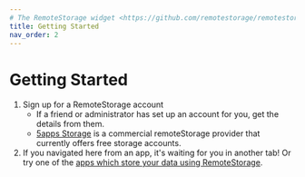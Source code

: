 ```yaml
---
# The RemoteStorage widget <https://github.com/remotestorage/remotestorage-widget> links to /get, so consider that if renaming and create appropriate redirects.
title: Getting Started
nav_order: 2
---
```


# Getting Started

1. Sign up for a RemoteStorage account
    - If a friend or administrator has set up an account for you, get the details from them.
    - [5apps Storage](https://5apps.com/storage/beta) is a commercial
     remoteStorage provider that currently offers free storage accounts.
2. If you navigated here from an app, it's waiting for you in another tab! 
   Or try one of the [apps which store your data using RemoteStorage](/apps).
